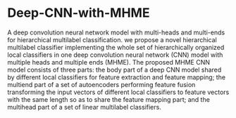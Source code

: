 # Deep-CNN-with-MHME
A deep convolution neural network model with multi-heads and multi-ends for hierarchical multilabel classification.
we propose a novel hierarchical multilabel classifier implementing the whole set of hierarchically organized local classifiers in one deep convolution neural network (CNN) model with multiple heads and multiple ends (MHME). The proposed MHME CNN model consists of three parts: the body part of a deep CNN model shared by different local classifiers for feature extraction and feature mapping; the multiend part of a set of autoencoders performing feature fusion transforming the input vectors of different local classifiers to feature vectors with the same length so as to share the feature mapping part; and the multihead part of a set of linear multilabel classifiers.
